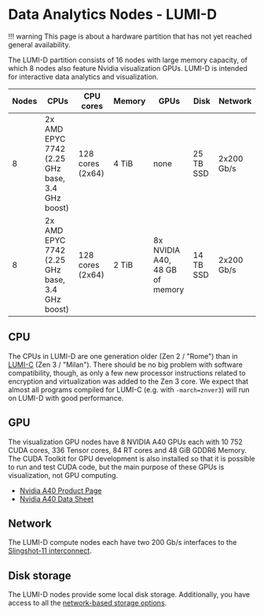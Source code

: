 # Data Analytics Nodes - LUMI-D

[lumic]: ../hardware/lumic.md
[storage]: ../storage/index.md
[interconnect]: network.md
[a40-product]: https://www.nvidia.com/en-us/data-center/a40/
[a40-specs]: https://www.nvidia.com/content/dam/en-zz/Solutions/Data-Center/a40/proviz-print-nvidia-a40-datasheet-us-nvidia-1469711-r8-web.pdf

!!! warning
    This page is about a hardware partition that has not yet reached
    general availability.

The LUMI-D partition consists of 16 nodes with large memory capacity, of
which 8 nodes also feature Nvidia visualization GPUs. LUMI-D is intended for
interactive data analytics and visualization.

| Nodes | CPUs                                               | CPU cores          | Memory | GPUs                                  | Disk      | Network    |
|-------|----------------------------------------------------|--------------------|--------|---------------------------------------|-----------|------------|
| 8     | 2x AMD EPYC 7742<br>(2.25 GHz base,<br> 3.4 GHz boost) | 128 cores (2x64)   | 4 TiB   | none                                  | 25 TB SSD | 2x200 Gb/s |
| 8     | 2x AMD EPYC 7742<br>(2.25 GHz base,<br> 3.4 GHz boost) | 128 cores (2x64)   | 2 TiB   | 8x NVIDIA A40,<br>48 GB of memory     | 14 TB SSD | 2x200 Gb/s |

## CPU
The CPUs in LUMI-D are one generation older (Zen 2 / "Rome") than in
[LUMI-C][lumic] (Zen 3 / "Milan"). There should be no big problem with software
compatibility, though, as only a few new processor instructions related to
encryption and virtualization was added to the Zen 3 core. We expect that
almost all programs compiled for LUMI-C (e.g. with `-march=znver3`) will run on
LUMI-D with good performance.

## GPU

The visualization GPU nodes have 8 NVIDIA A40 GPUs each with 10 752 CUDA cores,
336 Tensor cores, 84 RT cores and 48 GiB GDDR6 Memory. The CUDA Toolkit for GPU
development is also installed so that it is possible to run and test CUDA code,
but the main purpose of these GPUs is visualization, not GPU computing.

* [Nvidia A40 Product Page][a40-product]
* [Nvidia A40 Data Sheet][a40-specs]

## Network

The LUMI-D compute nodes each have two 200 Gb/s interfaces to the [Slingshot-11
interconnect][interconnect].

## Disk storage

The LUMI-D nodes provide some local disk storage. Additionally, you have
access to all the [network-based storage options][storage].
